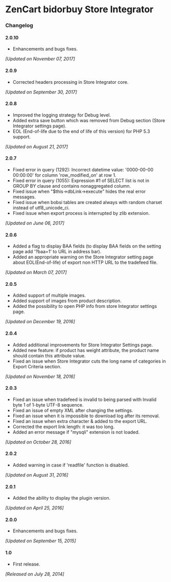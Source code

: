 # ZenCart bidorbuy Store Integrator

### Changelog

#### 2.0.10
* Enhancements and bugs fixes.

_[Updated on November 07, 2017]_

#### 2.0.9
* Corrected headers processing in Store Integrator core.

_[Updated on September 30, 2017]_

#### 2.0.8
* Improved the logging strategy for Debug level.
* Added extra save button which was removed from Debug section (Store Integrator settings page).
* EOL (End-of-life due to the end of life of this version) for PHP 5.3 support.

_[Updated on August 21, 2017]_

#### 2.0.7
* Fixed error in query (1292): Incorrect datetime value: '0000-00-00 00:00:00' for column 'row_modified_on' at row 1.
* Fixed error in query (1055): Expression #1 of SELECT list is not in GROUP BY clause and contains nonaggregated column.
* Fixed issue when "$this->dbLink->execute" hides the real error messages.
* Fixed issue when bobsi tables are created always with random charset instead of utf8_unicode_ci.
* Fixed issue when export process is interrupted by zlib extension.

_[Updated on June 06, 2017]_

#### 2.0.6
* Added a flag to display BAA fields (to display BAA fields on the setting page add '?baa=1' to URL in address bar).
* Added an appropriate warning on the Store Integrator setting page about EOL(End-of-life) of export non HTTP URL to the tradefeed file.

_[Updated on March 07, 2017]_

#### 2.0.5
* Added support of multiple images.
* Added support of images from product description.
* Added the possibility to open PHP info from store Integrator settings page.

 _[Updated on December 19, 2016]_

#### 2.0.4
* Added additional improvements for Store Integrator Settings page.
* Added new feature: if product has weight attribute, the product name should contain this attribute value.
* Fixed an issue when Store Integrator cuts the long name of categories in Export Criteria section.

 _[Updated on November 18, 2016]_

#### 2.0.3
* Fixed an issue when tradefeed is invalid to being parsed with Invalid byte 1 of 1-byte UTF-8 sequence.
* Fixed an issue of empty XML after changing the settings.
* Fixed an issue when it is impossible to download log after its removal.
* Fixed an issue when extra character & added to the export URL.
* Corrected the export link length: it was too long.
* Added an error message if "mysqli" extension is not loaded.

_[Updated on October 28, 2016]_

#### 2.0.2
* Added warning in case if 'readfile' function is disabled.

_[Updated on August 31, 2016]_

#### 2.0.1
* Added the ability to display the plugin version.
 
_[Updated on April 25, 2016]_

#### 2.0.0
* Enhancements and bugs fixes.
 
_[Updated on September 15, 2015]_

#### 1.0
* First release.

_[Released on July 28, 2014]_